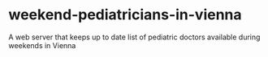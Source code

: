 # weekend-pediatricians-in-vienna
A web server that keeps up to date list of pediatric doctors available during weekends in Vienna
